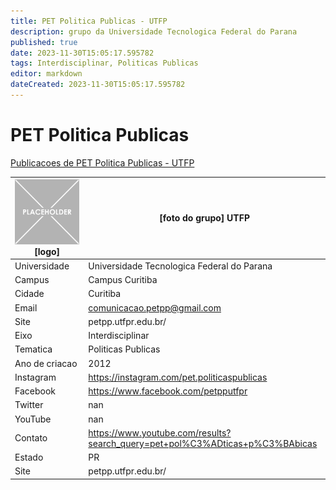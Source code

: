 ```yaml
---
title: PET Politica Publicas - UTFP
description: grupo da Universidade Tecnologica Federal do Parana
published: true
date: 2023-11-30T15:05:17.595782
tags: Interdisciplinar, Politicas Publicas
editor: markdown
dateCreated: 2023-11-30T15:05:17.595782
---
```


# PET Politica Publicas

[Publicacoes de PET Politica Publicas - UTFP](/atividade/96PETPoliticaPublicasUTFP/feed)

| ![placeholder.png](/placeholder.png) [logo] | [foto do grupo] UTFP         |
| ------------------------------------------- | ------------------------------------------------- |
| Universidade                                | Universidade Tecnologica Federal do Parana      |
| Campus                                      | Campus Curitiba            |
| Cidade                                      | Curitiba             |
| Email                                       | comunicacao.petpp@gmail.com             |
| Site                                        | petpp.utfpr.edu.br/              |
| Eixo                                        | Interdisciplinar              |
| Tematica                                    | Politicas Publicas          |
| Ano de criacao                              | 2012        |
| Instagram                                   | https://instagram.com/pet.politicaspublicas         |
| Facebook                                    | https://www.facebook.com/petpputfpr          |
| Twitter                                     | nan           |
| YouTube                                     | nan           |
| Contato                                     | https://www.youtube.com/results?search_query=pet+pol%C3%ADticas+p%C3%BAbicas         |
| Estado                                      |  PR            |
| Site                                        | petpp.utfpr.edu.br/ |

